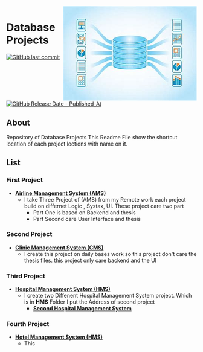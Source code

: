 <img src="Database.jpg" align="right" />

# Database Projects
[![GitHub last commit](https://img.shields.io/github/last-commit/samiwadh/Database-Project?color=%23f54242)](https://github.com/samiwadh/Database-Project)
[![GitHub Release Date - Published_At](https://img.shields.io/github/release-date/samiwadh/Database-Project?color=%23f54242)](https://github.com/samiwadh/Database-Project)



## About
Repository of Database Projects This Readme File show the shortcut location of each project loctions with name on it.

## List

### First Project 
  - **[Airline Management System (AMS)](https://github.com/samiwadh/Database-Project/tree/main/List%20of%20project/Airline%20Management%20System)**
    - I take Three Project of (AMS) from my Remote work each project build on differnet Logic , Systax, UI. These project care two part
      - Part One is based on Backend and thesis
      - Part Second care User Interface and thesis
### Second Project 
  - **[Clinic Management System (CMS)](https://github.com/samiwadh/Database-Project/tree/main/List%20of%20project/CLINIC%20Management%20System)**
    -  I create this project on daily bases work so this project don't care the thesis files. this project only care backend and the UI 
### Third Project 
  - **[Hospital Management System (HMS)](https://github.com/samiwadh/Database-Project/tree/main/List%20of%20project/HOSPITAL%20Management%20System)**
    - I create two Diffenent Hospital Management System project. Which is in **HMS** Folder I put the Address of second project
      - **[Second Hospital Management System](https://github.com/samiwadh/Database-Project/tree/main/List%20of%20project/HOSPITAL%20Management%20System/Second%20Project%20of%20HOSPITAL%20Management%20System)**
### Fourth Project
 - **[Hotel Management System (HMS)](https://github.com/samiwadh/Database-Project/tree/main/List%20of%20project/HOTEL%20Management%20System%20M)**
   - This 
